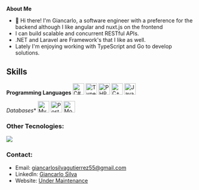 
<!--<img src="./aws-banner2.png" alt="ssr" style="width: 100%; height: 30%">-->

**About Me** 
* 👋 Hi there! I'm Giancarlo, a software engineer with a preference for the backend although I like angular and nuxt.js on the frontend
* I can build scalable and concurrent RESTful APIs. 
* .NET and Laravel are Framework's that I like as well. 
* Lately I'm enjoying working with TypeScript and Go to develop solutions.


## Skills
**Programming Languages**
<img src="https://img.shields.io/badge/C%23-239120?style=for-the-badge&logo=c-sharp&logoColor=white" alt="C#" height="30">
<img src="https://img.shields.io/badge/TypeScript-007ACC?style=for-the-badge&logo=typescript&logoColor=white" alt="TypeScript" height="30">
<img src="https://img.shields.io/badge/PHP-777BB4?style=for-the-badge&logo=php&logoColor=white" alt="PHP" height="30">
<img src="https://img.shields.io/badge/C++-00599C?style=for-the-badge&logo=cplusplus&logoColor=white" alt="C++" height="30">
<img src="https://img.shields.io/badge/java-%23ED8B00.svg?style=for-the-badge&logo=openjdk&logoColor=white" alt="Java" height="30">
<!--<img src="https://img.shields.io/badge/Rust-000000?style=for-the-badge&logo=rust&logoColor=white" alt="Rust" height="30">-->
*Databases**
<img src="https://img.shields.io/badge/MySQL-4479A1?style=for-the-badge&logo=mysql&logoColor=white" alt="MySQL" height="30">
<img src="https://img.shields.io/badge/PostgreSQL-336791?style=for-the-badge&logo=postgresql&logoColor=white" alt="PostgreSQL" height="30">
<img src="https://img.shields.io/badge/MongoDB-47A248?style=for-the-badge&logo=mongodb&logoColor=white" alt="MongoDB" height="30">

<h3 align="left">Other Tecnologies:</h3>
<a href="https://skillicons.dev">
      <img src="https://skillicons.dev/icons?i=git,vercel,emacs,vim,neovim,bash,visualstudio,vscode,eclipse,linux,arch,kali,mint,ubuntu,debian,windows,mysql,mongodb,sqlite,firebase,postgres,graphql,heroku,azure,gcp,svg,perl,nginx,yarn,cmake,npm,pnpm,nodejs,laravel,nestjs,django,dotnet,angular,go,js,jquery,lua,wordpress,github,gitlab,gmail,discord,obsidian,linkedin,postman,docker,stackoverflow" />
</a>

<h3 align="left">Contact:</h3>
<ul>
  <li>Email: <a href="mailto:giancarlosilvagutierrez55@gmail.com">giancarlosilvagutierrez55@gmail.com</a></li>
  <li>LinkedIn: <a href="https://www.linkedin.com/in/giancarlo-silva-000a13285/">Giancarlo Silva</a></li>
  <li>Website: <a href="#">Under Maintenance</a></li>
</ul>

